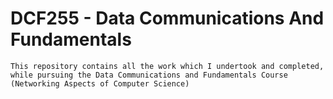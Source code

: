 # DCF255 - Data Communications And Fundamentals

```
This repository contains all the work which I undertook and completed, while pursuing the Data Communications and Fundamentals Course (Networking Aspects of Computer Science)
```
